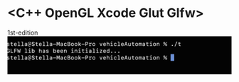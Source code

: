 #  <C++ OpenGL Xcode Glut Glfw>

1st-edition
![1st-edition](https://github.com/stella-vir/vehicleAutomation/blob/main/Screen%20Shot%202022-09-25%20at%2018.14.00.png)
